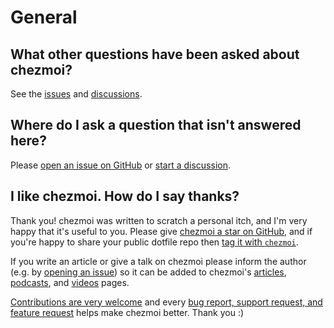 # General

## What other questions have been asked about chezmoi?

See the
[issues](https://github.com/twpayne/chezmoi/issues?utf8=%E2%9C%93&q=is%3Aissue+sort%3Aupdated-desc+label%3Asupport)
and [discussions](https://github.com/twpayne/chezmoi/discussions).

## Where do I ask a question that isn't answered here?

Please [open an issue on
GitHub](https://github.com/twpayne/chezmoi/issues/new/choose) or [start a
discussion](https://github.com/twpayne/chezmoi/discussions/new).

## I like chezmoi. How do I say thanks?

Thank you! chezmoi was written to scratch a personal itch, and I'm very happy
that it's useful to you. Please give [chezmoi a star on
GitHub](https://github.com/twpayne/chezmoi/stargazers), and if you're happy to
share your public dotfile repo then [tag it with
`chezmoi`](https://github.com/topics/chezmoi?o=desc&s=updated).

If you write an article or give a talk on chezmoi please inform the author (e.g.
by [opening an issue](https://github.com/twpayne/chezmoi/issues/new/choose)) so
it can be added to chezmoi's [articles](../../links/articles.md),
[podcasts](../../links/podcasts.md), and [videos](../../links/videos.md) pages.

[Contributions are very welcome](../../developer/contributing-changes.md) and
every [bug report, support request, and feature
request](https://github.com/twpayne/chezmoi/issues/new/choose) helps make
chezmoi better. Thank you :)
